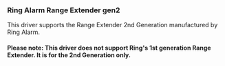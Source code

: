 ### Ring Alarm Range Extender gen2

This driver supports the Range Extender 2nd Generation manufactured by Ring Alarm.


#### Please note: This driver does not support Ring's 1st generation Range Extender. It is for the 2nd Generation only.

